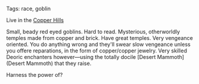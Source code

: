 Tags: race, goblin

Live in the [Copper Hills](CopperHills)

Small, beady red eyed goblins. Hard to read. Mysterious, otherworldly temples made from copper and brick. Have great temples. Very vengeance oriented. You do anything wrong and they'll swear slow vengeance unless you offere reparations, in the form of copper/copper jewelry. Very skilled Deoric enchanters however—using the totally docile [Desert Mammoth](Desert Mammoth) that they raise.

Harness the power of?